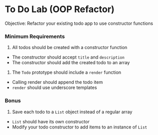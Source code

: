# To Do Lab (OOP Refactor)

Objective: Refactor your existing todo app to use constructor functions


### Minimum Requirements
1. All todos should be created with a constructor function
  * The constructor should accept `title` and `description`
  * The constructor should add the created todo to an array
1. The `Todo` prototype should include a `render` function
  * Calling render should append the todo item
  * `render` should use underscore templates

### Bonus
1. Save each todo to a `List` object instead of a regular array
  * `List` should have its own constructor
  * Modify your todo constructor to add items to an instance of `List`
